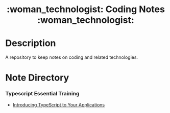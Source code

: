 <div align="center">
   <h1>:woman_technologist: Coding Notes :woman_technologist:</h1>
</div>

<h1>Description</h1>

<p>A repository to keep notes on coding and related technologies.</p>

<h1>Note Directory</h1>

<h3>Typescript Essential Training</h3>

- [Introducing TypeScript to Your Applications](typescript-essential-training/introducing-typescript-to-your-applications.md)
